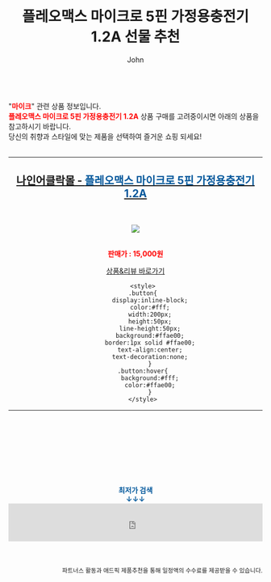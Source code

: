 ﻿---
layout: post
title:  "플레오맥스 마이크로 5핀 가정용충전기 1.2A 선물 추천"
author: John
categories: [ 마이크 ]
tags: [ 마이크로소프트, 마이클잭슨, 마이크로비트, 마이클 조던, 마이크, 마이크로소프트 주가, 마이크로소프트 오피스, 마이크로소프트 엣지, 마이크로소프트 스토어, 마이크로시스틴 ]
image: https://uwinmall.co.kr/web/product/medium/201708/322_shop1_618425.jpg 
description: "플레오맥스 마이크로 5핀 가정용충전기 1.2A 선물 추천 관련 상품으로 가장 고객 선호도가 높은 제품입니다."
toc: true
toc_sticky: true
---

<br>
"<b><font color='#ff0000'>마이크</font></b>" 관련 상품 정보입니다.
<br>
<b><font color='#ff0000'>플레오맥스 마이크로 5핀 가정용충전기 1.2A</font></b> 상품 구매를 고려중이시면 아래의 상품을 참고하시기 바랍니다.
<br>
당신의 취향과 스타일에 맞는 제품을 선택하여 즐거운 쇼핑 되세요!
<br><br>
<hr>
<p>
    
<center><h2><a href="https://nico.kr/canZrG" target="_blank"><b>나인어클락몰 - <font color='#01579B'>플레오맥스 마이크로 5핀 가정용충전기 1.2A</font></b></a></h2><br>

<a href="https://nico.kr/canZrG" target="_blank"><img src="https://uwinmall.co.kr/web/product/medium/201708/322_shop1_618425.jpg"></a><br><br>

<b><font color='#ff0000'>판매가 : 15,000원 </font></b><br>

<a href="https://nico.kr/canZrG" target="_blank" class="button">상품&리뷰 바로가기</a><p>

        <style>
        .button{
            display:inline-block;
            color:#fff;
            width:200px;
            height:50px;
            line-height:50px;
            background:#ffae00;
            border:1px solid #ffae00;
            text-align:center;
            text-decoration:none;
            }
        .button:hover{
            background:#fff;
            color:#ffae00;
            }
        </style>

<hr>

<br><br><br><br><br><br><br>
<center><b><font color='#01579B' size='medium'>최저가 검색<br>
↓↓↓</font></b></center>
<center><iframe src="https://coupa.ng/b1Tbjx" width="100%" height="75" frameborder="0" scrolling="no" referrerpolicy="unsafe-url"></iframe></center>
<br><br>
<p>
<small>
    <div align="right">파트너스 활동과 애드픽 제품추천을 통해 일정액의 수수료를 제공받을 수 있습니다.</div>
</small>
</p>
